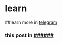 # learn
##learn more in [telegram](https://t.me/termux_scripte)
### this post in [######](https://t.me/termux_scripte/3545)
